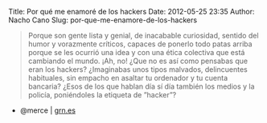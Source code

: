 Title: Por qué me enamoré de los hackers
Date: 2012-05-25 23:35
Author: Nacho Cano
Slug: por-que-me-enamore-de-los-hackers

> Porque son gente lista y genial, de inacabable curiosidad, sentido del
> humor y vorazmente críticos, capaces de ponerlo todo patas arriba
> porque se les ocurrió una idea y con una ética colectiva que está
> cambiando el mundo. ¡Ah, no! ¿Que no es así como pensabas que eran los
> hackers? ¿Imaginabas unos tipos malvados, delincuentes habituales, sin
> empacho en asaltar tu ordenador y tu cuenta bancaria? ¿Esos de los que
> hablan día sí día también los medios y la policía, poniéndoles la
> etiqueta de ”hacker”?

- @merce | [grn.es][]

  [grn.es]: http://ww2.grn.es/merce/literature/lovehackers.html%20¿Que%20por%20qué%20me%20enamoré%20de%20los%20hackers?
    "Por qué me enamoré de los hackers"
